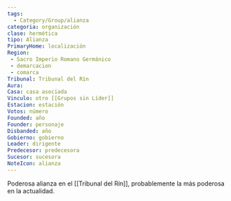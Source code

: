```yaml
---
tags:
  - Category/Group/alianza
categoria: organización
clase: hermética
tipo: Alianza
PrimaryHome: localización
Region:
 - Sacro Imperio Romano Germánico 
 - demarcacion
 - comarca
Tribunal: Tribunal del Rín 
Aura: 
Casa: casa asociada
Vinculo: otro [[Grupos sin Líder]]
Estacion: estación
Votos: número
Founded: año
Founder: personaje
Disbanded: año
Gobierno: gobierno
Leader: dirigente
Predecesor: predecesora
Sucesor: sucesora
NoteIcon: alianza
---
```

Poderosa alianza en el [[Tribunal del Rín]], probablemente la más poderosa en la actualidad.
